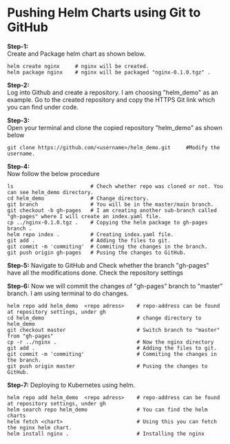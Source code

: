 # Pushing Helm Charts using Git to GitHub

**Step-1:**  
Create and Package helm chart as shown below.
```
helm create nginx     # nginx will be created.
helm package nginx    # nginx will be packaged "nginx-0.1.0.tgz" .
```

**Step-2:**  
Log into Github and create a repository. I am choosing "helm_demo" as an example. Go to the created repository and copy the HTTPS Git link which you can find under code.

**Step-3:**  
Open your terminal and clone the copied repository "helm_demo" as shown below
```
git clone https://github.com/<username>/helm_demo.git     #Modify the username.
```

**Step-4:**  
Now follow the below procedure
```
ls                         # Chech whether repo was cloned or not. You can see helm_demo directory.
cd helm_demo               # Change directory.
git branch                 # You will be in the master/main branch.
git checkout -b gh-pages   # I am creating another sub-branch called "gh-pages" where I will create an index.yaml file.
cp ../nginx-0.1.0.tgz .    # Copying the helm package to gh-pages branch .
helm repo index .          # Creating index.yaml file.
git add .                  # Adding the files to git.
git commit -m 'commiting'  # Commiting the changes in the branch.
git push origin gh-pages   # Pusing the changes to GitHub.
```

**Step-5:** 
Navigate to GitHub and Check whether the branch "gh-pages" have all the modifications done. Check the repository settings 

**Step-6:**
Now we will commit the changes of "gh-pages" branch to "master" branch. I am using terminal to do changes.
```
helm repo add helm_demo  <repo adress>    # repo-address can be found at repository settings, under gh
cd helm_demo                              # change directory to helm_demo
git checkout master                       # Switch branch to "master" from "gh-pages"
cp -r ../nginx .                          # Now the nginx directory
git add .                                 # Adding the files to git.
git commit -m 'commiting'                 # Commiting the changes in the branch.
git push origin master                    # Pusing the changes to GitHub.
```

**Step-7:**
Deploying to Kubernetes using helm.
```
helm repo add helm_demo  <repo adress>    # repo-address can be found at repository settings, under gh
helm search repo helm_demo                # You can find the helm charts 
helm fetch <chart>                        # Using this you can fetch the nginx helm chart.
helm install nginx .                      # Installing the nginx 
```
